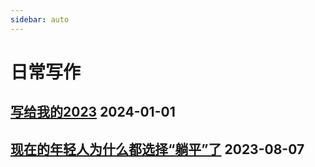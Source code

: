 ```yaml
---
sidebar: auto
---
```


# 日常写作

## [写给我的2023](./写给我的2023.md) 2024-01-01 
## [现在的年轻人为什么都选择“躺平”了](./现在的年轻人为什么都选择“躺平”了.md) 2023-08-07
